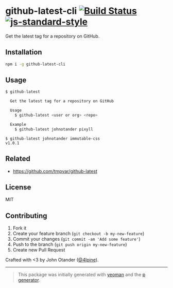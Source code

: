 # github-latest-cli [![Build Status](https://secure.travis-ci.org/johnotander/github-latest-cli.png?branch=master)](https://travis-ci.org/johnotander/github-latest-cli) [![js-standard-style](https://img.shields.io/badge/code%20style-standard-brightgreen.svg?style=flat)](https://github.com/feross/standard)

Get the latest tag for a repository on GitHub.

## Installation

```bash
npm i -g github-latest-cli
```

## Usage

```sh
$ github-latest

  Get the latest tag for a repository on GitHub

  Usage
    $ github-latest <user or org> <repo>

  Example
    $ github-latest johnotander pixyll
```

```
$ github-latest johnotander immutable-css
v1.0.1
```

## Related

* <https://github.com/tmpvar/github-latest>

## License

MIT

## Contributing

1. Fork it
2. Create your feature branch (`git checkout -b my-new-feature`)
3. Commit your changes (`git commit -am 'Add some feature'`)
4. Push to the branch (`git push origin my-new-feature`)
5. Create new Pull Request

Crafted with <3 by John Otander ([@4lpine](https://twitter.com/4lpine)).

***

> This package was initially generated with [yeoman](http://yeoman.io) and the [p generator](https://github.com/johnotander/generator-p.git).

